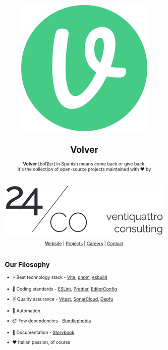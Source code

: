 <div align="center">

[![Volver](/volverjs.svg)](https://github.com/volverjs)

# Volver

**Volver** [bolˈβɛɾ] in Spanish means come back or give back.<br>
It's the collection of open-source projects maintained with ♥️ by

<br>

[![24/Consulting](/24consulting.svg)](https://24consulting.it)
<br><br>
[Website](https://24consulting.it) | [Projects](https://www.24consulting.it/projects/) | [Careers](https://www.24consulting.it/careers/) | [Contact](https://www.24consulting.it/contact/)
<br><br>

</div>

## Our Filosophy

- ⚡️ Best technology stack - [Vite](https://github.com/vitejs/vite), [pnpm](https://pnpm.io/), [esbuild](https://github.com/evanw/esbuild)

- 🦾 Coding standards - [ESLint](https://eslint.org/), [Prettier](https://prettier.io/), [EditorConfig](https://editorconfig.org/)

- ✌️ Quality assurance - [Vitest](https://vitest.dev/), [SonarCloud](https://sonarcloud.io/), [Depfu](https://depfu.com/)

- 🤖 Automation

- 📦 Few dependencies - [Bundlephobia](https://bundlephobia.com/)

- 📖 Documentation - [Storybook](https://storybook.js.org/)

- ♥️ Italian passion, of course

